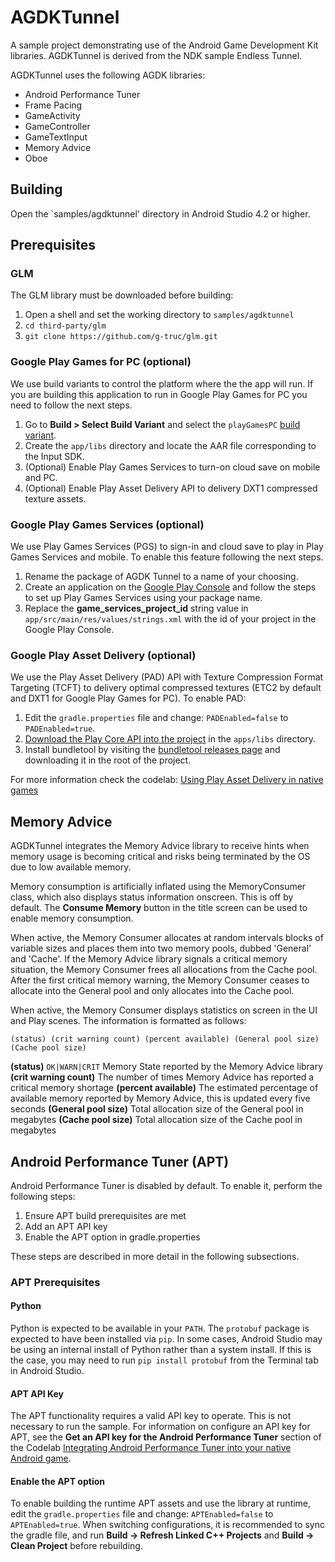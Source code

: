 # AGDKTunnel

A sample project demonstrating use of the Android Game Development Kit libraries.
AGDKTunnel is derived from the NDK sample Endless Tunnel.

AGDKTunnel uses the following AGDK libraries:

* Android Performance Tuner
* Frame Pacing
* GameActivity
* GameController
* GameTextInput
* Memory Advice
* Oboe

## Building

Open the `samples/agdktunnel' directory in Android Studio 4.2 or higher.

## Prerequisites

### GLM

The GLM library must be downloaded before building:

1. Open a shell and set the working directory to `samples/agdktunnel`
2. `cd third-party/glm`
3. `git clone https://github.com/g-truc/glm.git`

### Google Play Games for PC (optional)

We use build variants to control the platform where the the app will run.
If you are building this application to run in Google Play Games for PC you
need to follow the next steps.

1. Go to **Build > Select Build Variant** and select the `playGamesPC` [build variant](https://developer.android.com/studio/build/build-variants).
2. Create the `app/libs` directory and locate the AAR file corresponding to the Input SDK.
3. (Optional) Enable Play Games Services to turn-on cloud save on mobile and PC.
4. (Optional) Enable Play Asset Delivery API to delivery DXT1 compressed texture assets.

### Google Play Games Services (optional)

We use Play Games Services (PGS) to sign-in and cloud save to play in Play Games Services and mobile.
To enable this feature following the next steps.

1. Rename the package of AGDK Tunnel to a name of your choosing.
2. Create an application on the [Google Play Console](https://play.google.com/console/about/?) and follow the steps to set up Play Games Services using your package name.
3. Replace the **game_services_project_id** string value in `app/src/main/res/values/strings.xml` with the id of your project in the Google Play Console.

### Google Play Asset Delivery (optional)

We use the Play Asset Delivery (PAD) API with Texture Compression Format Targeting (TCFT) to
delivery optimal compressed textures (ETC2 by default and DXT1 for Google Play Games for PC). To
enable PAD:

1. Edit the `gradle.properties` file and change: `PADEnabled=false` to `PADEnabled=true`.
2. [Download the Play Core API into the project](https://developer.android.com/guide/playcore#native)
   in the `apps/libs` directory.
3. Install bundletool by visiting the [bundletool releases page](https://github.com/google/bundletool/releases)
   and downloading it in the root of the project.

For more information check the codelab: [Using Play Asset Delivery in native games](https://developer.android.com/codelabs/native-gamepad#0)

## Memory Advice

AGDKTunnel integrates the Memory Advice library to receive hints when memory usage is becoming
critical and risks being terminated by the OS due to low available memory.

Memory consumption is artificially inflated using the MemoryConsumer class, which also displays
status information onscreen. This is off by default. The **Consume Memory** button in the title
screen can be used to enable memory consumption.

When active, the Memory Consumer allocates at random intervals blocks of variable sizes and
places them into two memory pools, dubbed 'General' and 'Cache'. If the Memory Advice library
signals a critical memory situation, the Memory Consumer frees all allocations from the Cache
pool. After the first critical memory warning, the Memory Consumer ceases to allocate into the
General pool and only allocates into the Cache pool.

When active, the Memory Consumer displays statistics on screen in the UI and Play scenes. The
information is formatted as follows:

`(status) (crit warning count) (percent available) (General pool size) (Cache pool size)`

**(status)**
`OK|WARN|CRIT`
Memory State reported by the Memory Advice library
**(crit warning count)**
The number of times Memory Advice has reported a critical memory shortage
**(percent available)**
The estimated percentage of available memory reported by Memory Advice, this
is updated every five seconds
**(General pool size)**
Total allocation size of the General pool in megabytes
**(Cache pool size)**
Total allocation size of the Cache pool in megabytes

## Android Performance Tuner (APT)

Android Performance Tuner is disabled by default. To enable it, perform the following steps:

1. Ensure APT build prerequisites are met
2. Add an APT API key
3. Enable the APT option in gradle.properties

These steps are described in more detail in the following subsections.

### APT Prerequisites

#### Python

Python is expected to be available in your `PATH`. The `protobuf` package is
expected to have been installed via `pip`. In some cases, Android Studio may be using an internal
install of Python rather than a system install. If this is the case, you may need to run
`pip install protobuf` from the Terminal tab in Android Studio.

#### APT API Key

The APT functionality requires a valid API key to operate. This is not
necessary to run the sample. For information on configure an API key
for APT, see the **Get an API key for the Android Performance Tuner**
section of the Codelab [Integrating Android Performance Tuner into your native Android game](https://developer.android.com/codelabs/android-performance-tuner-native#1).

#### Enable the APT option

To enable building the runtime APT assets and use the library at runtime, edit the
`gradle.properties` file and change: `APTEnabled=false` to `APTEnabled=true`. When switching
configurations, it is recommended to sync the gradle file, and run
**Build -> Refresh Linked C++ Projects** and **Build -> Clean Project** before rebuilding.
